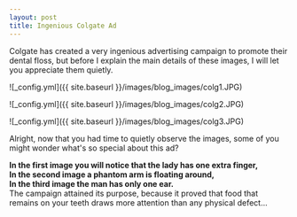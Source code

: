 ```yaml
---
layout: post
title: Ingenious Colgate Ad
---
```


Colgate has  created a very ingenious advertising campaign to promote their dental  floss, but before I explain the main details of these images, I will let  you appreciate them quietly.

![_config.yml]({{ site.baseurl }}/images/blog_images/colg1.JPG)

![_config.yml]({{ site.baseurl }}/images/blog_images/colg2.JPG)

![_config.yml]({{ site.baseurl }}/images/blog_images/colg3.JPG)

Alright, now that you had time to quietly observe the images, some of you might wonder what's so special about this ad?

<b>
In the first image you will notice that the lady has one extra finger, <br>
In the second image a phantom arm is floating around, <br>
In the third image the man has only one ear. <br>
</b>
The  campaign attained its purpose, because it proved that food that remains on your teeth draws more attention than any physical defect...

